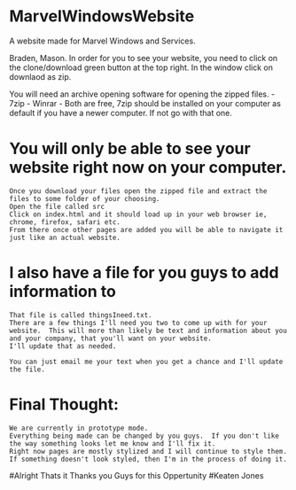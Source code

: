 # MarvelWindowsWebsite
A website made for Marvel Windows and Services.

Braden, Mason. In order for you to see your website, you need to click on the clone/download green button at the top right.  In the window click on downlaod as zip.

You will need an archive opening software for opening the zipped files. 
	- 7zip
	- Winrar
	- Both are free, 7zip should be installed on your computer as default if you have a newer computer.  If not go with that one.

# You will only be able to see your website right now on your computer.
	Once you download your files open the zipped file and extract the files to some folder of your choosing.
	Open the file called src
	Click on index.html and it should load up in your web browser ie, chrome, firefox, safari etc. 
	From there once other pages are added you will be able to navigate it just like an actual website. 

# I also have a file for you guys to add information to
	That file is called thingsIneed.txt.
	There are a few things I'll need you two to come up with for your website.  This will more than likely be text and information about you and your company, that you'll want on your website.  
	I'll update that as needed.  

	You can just email me your text when you get a chance and I'll update the file.


# Final Thought: 
	We are currently in prototype mode.
	Everything being made can be changed by you guys.  If you don't like the way something looks let me know and I'll fix it.  
	Right now pages are mostly stylized and I will continue to style them.
	If something doesn't look styled, then I'm in the process of doing it.  

#Alright Thats it Thanks you Guys for this Oppertunity
#Keaten Jones
